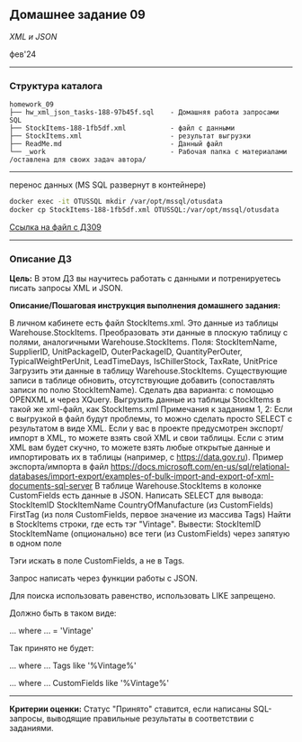 ## Домашнее задание 09
*XML и JSON*

фев'24
<hr>

### Структура каталога

```
homework_09
├── hw_xml_json_tasks-188-97b45f.sql    - Домашняя работа запросами SQL
├── StockItems-188-1fb5df.xml           - файл с данными
├── StockItems.xml                      - результат выгрузки
├── ReadMe.md                           - Данный файл
└── _work                               - Рабочая папка с материалами /оставлена для своих задач автора/

```

<hr>
перенос данных (MS SQL развернут в контейнере)

```bash
docker exec -it OTUSSQL mkdir /var/opt/mssql/otusdata
docker cp StockItems-188-1fb5df.xml OTUSSQL:/var/opt/mssql/otusdata
```
[Ссылка на файл с ДЗ09](hw_xml_json_tasks-188-97b45f.sql)
<hr>

### Описание ДЗ

**Цель:**
В этом ДЗ вы научитесь работать с данными и потренируетесь писать запросы XML и JSON.

**Описание/Пошаговая инструкция выполнения домашнего задания:**

В личном кабинете есть файл StockItems.xml.
Это данные из таблицы Warehouse.StockItems.
Преобразовать эти данные в плоскую таблицу с полями, аналогичными Warehouse.StockItems.
Поля: StockItemName, SupplierID, UnitPackageID, OuterPackageID, QuantityPerOuter, TypicalWeightPerUnit, LeadTimeDays, IsChillerStock, TaxRate, UnitPrice
Загрузить эти данные в таблицу Warehouse.StockItems.
Существующие записи в таблице обновить, отсутствующие добавить (сопоставлять записи по полю StockItemName).
Сделать два варианта: с помощью OPENXML и через XQuery.
Выгрузить данные из таблицы StockItems в такой же xml-файл, как StockItems.xml
Примечания к заданиям 1, 2:
Если с выгрузкой в файл будут проблемы, то можно сделать просто SELECT c результатом в виде XML.
Если у вас в проекте предусмотрен экспорт/импорт в XML, то можете взять свой XML и свои таблицы.
Если с этим XML вам будет скучно, то можете взять любые открытые данные и импортировать их в таблицы (например, с https://data.gov.ru).
Пример экспорта/импорта в файл https://docs.microsoft.com/en-us/sql/relational-databases/import-export/examples-of-bulk-import-and-export-of-xml-documents-sql-server
В таблице Warehouse.StockItems в колонке CustomFields есть данные в JSON.
Написать SELECT для вывода:
StockItemID
StockItemName
CountryOfManufacture (из CustomFields)
FirstTag (из поля CustomFields, первое значение из массива Tags)
Найти в StockItems строки, где есть тэг "Vintage".
Вывести:
StockItemID
StockItemName
(опционально) все теги (из CustomFields) через запятую в одном поле

Тэги искать в поле CustomFields, а не в Tags.

Запрос написать через функции работы с JSON.

Для поиска использовать равенство, использовать LIKE запрещено.

Должно быть в таком виде:

... where ... = 'Vintage'

Так принято не будет:

... where ... Tags like '%Vintage%'

... where ... CustomFields like '%Vintage%'
<hr>

**Критерии оценки:** Статус "Принято" ставится, если написаны SQL-запросы, выводящие правильные результаты в соответствии с заданиями.
